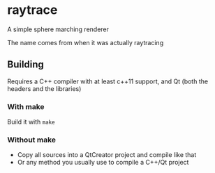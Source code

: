 # raytrace
A simple sphere marching renderer

The name comes from when it was actually raytracing

## Building
Requires a C++ compiler with at least c++11 support, and Qt (both the headers and the libraries)

### With make
Build it with `make`

### Without make
- Copy all sources into a QtCreator project and compile like that
- Or any method you usually use to compile a C++/Qt project
